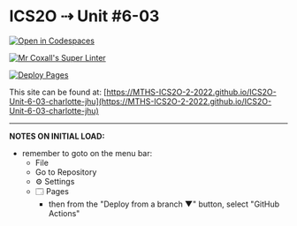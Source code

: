 # ICS2O ⇢ Unit #6-03

[![Open in Codespaces](https://classroom.github.com/assets/launch-codespace-7f7980b617ed060a017424585567c406b6ee15c891e84e1186181d67ecf80aa0.svg)](https://classroom.github.com/open-in-codespaces?assignment_repo_id=11229518)

[![Mr Coxall's Super Linter](https://github.com/MTHS-ICS2O-2-2022/ICS2O-Unit-6-03-charlotte-jhu/workflows/Mr%20Coxall's%20Super%20Linter/badge.svg)](https://github.com/MTHS-ICS2O-2-2022/ICS2O-Unit-6-03-charlotte-jhu/actions)

[![Deploy Pages](https://github.com/MTHS-ICS2O-2-2022/ICS2O-Unit-6-03-charlotte-jhu/workflows/Deploy%20Pages/badge.svg)](https://github.com/MTHS-ICS2O-2-2022/ICS2O-Unit-6-03-charlotte-jhu/actions)

This site can be found at: [https://MTHS-ICS2O-2-2022.github.io/ICS2O-Unit-6-03-charlotte-jhu](https://MTHS-ICS2O-2-2022.github.io/ICS2O-Unit-6-03-charlotte-jhu)

---

**NOTES ON INITIAL LOAD:**
- remember to goto on the menu bar:
  - File
  - Go to Repository
  - ⚙ Settings
  - 🗔 Pages
    - then from the "Deploy from a branch ▼" button, select "GitHub Actions"

